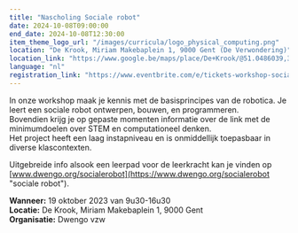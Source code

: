 ```yaml
---
title: "Nascholing Sociale robot"
date: 2024-10-08T09:00:00
end_date: 2024-10-08T12:30:00
item_theme_logo_url: "/images/curricula/logo_physical_computing.png"
location: "De Krook, Miriam Makebaplein 1, 9000 Gent (De Verwondering)"
location_link: "https://www.google.be/maps/place/De+Krook/@51.0486039,3.7264986,17z/data=!3m1!4b1!4m6!3m5!1s0x47c3714effffffff:0x9b1a2c7f1cb8c825!8m2!3d51.0486039!4d3.7286873!16s%2Fg%2F1hc0gcm5l"
language: "nl"
registration_link: "https://www.eventbrite.com/e/tickets-workshop-sociale-robot-666665603767"
---
```


In onze workshop maak je kennis met de basisprincipes van de robotica. 
Je leert een sociale robot ontwerpen, bouwen, en programmeren. <br>
Bovendien krijg je op gepaste momenten informatie over de link met de minimumdoelen over STEM en computationeel denken. <br>
Het project heeft een laag instapniveau en is onmiddellijk toepasbaar in diverse klascontexten. 

Uitgebreide info alsook een leerpad voor de leerkracht kan je vinden op [www.dwengo.org/socialerobot](https://www.dwengo.org/socialerobot "sociale robot").

**Wanneer:** 19 oktober 2023 van 9u30-16u30<br>
**Locatie:** De Krook, Miriam Makebaplein 1, 9000 Gent<br>
**Organisatie:** Dwengo vzw
